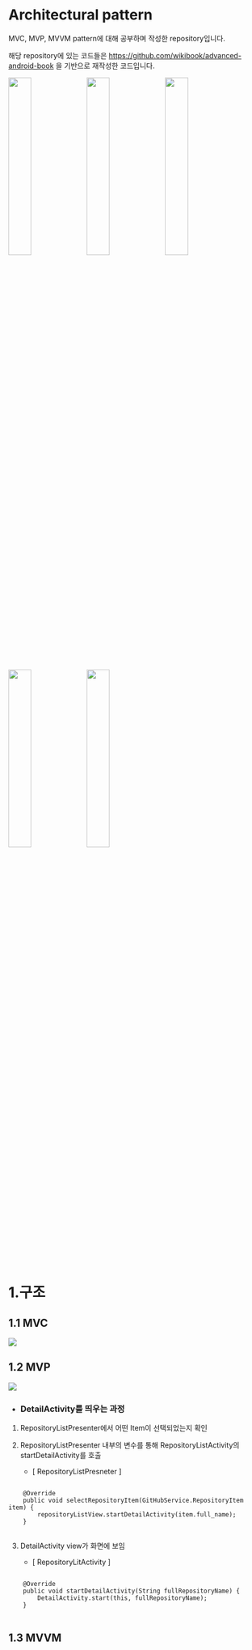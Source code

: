 # Architectural pattern

MVC, MVP, MVVM pattern에 대해 공부하며 작성한 repository입니다.

해당 repository에 있는 코드들은 <https://github.com/wikibook/advanced-android-book> 을 기반으로 재작성한 코드입니다.



<img src="https://user-images.githubusercontent.com/29828988/87517622-11055400-c6ba-11ea-9dc1-9aa22cef1230.jpg" width="30%"></img>
<img src="https://user-images.githubusercontent.com/29828988/87517627-1367ae00-c6ba-11ea-8e23-8cab1f765c30.jpg" width="30%"></img>
<img src="https://user-images.githubusercontent.com/29828988/87517634-15317180-c6ba-11ea-9b30-87a538a0d419.jpg" width="30%"></img>
<img src="https://user-images.githubusercontent.com/29828988/87517637-18c4f880-c6ba-11ea-8fdc-56f0605840a4.jpg" width="30%"></img>
<img src="https://user-images.githubusercontent.com/29828988/87517639-19f62580-c6ba-11ea-9a18-c874496a8d45.jpg" width="30%"></img>

# 1.구조
1.1 MVC
-------------
<img src="https://user-images.githubusercontent.com/29828988/87524520-39458080-c6c3-11ea-9386-9b53850bb779.png"></img>


1.2 MVP
-------------
<img src="https://user-images.githubusercontent.com/29828988/87529055-61d07900-c6c9-11ea-857b-287e5e5195ab.png"></img>


* ### DetailActivity를 띄우는 과정
1. RepositoryListPresenter에서 어떤 Item이 선택되었는지 확인
2. RepositoryListPresenter 내부의 변수를 통해 RepositoryListActivity의 startDetailActivity를 호출


    - [ RepositoryListPresneter ]
<pre>
<code>
    @Override
    public void selectRepositoryItem(GitHubService.RepositoryItem item) {
        repositoryListView.startDetailActivity(item.full_name);
    }
</code>
</pre>

3. DetailActivity view가 화면에 보임


    - [ RepositoryLitActivity ]
<pre>
<code>
    @Override
    public void startDetailActivity(String fullRepositoryName) {
        DetailActivity.start(this, fullRepositoryName);
    }
</code>
</pre>


1.3 MVVM
-------------
